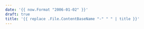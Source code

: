 ```yaml
---
date: '{{ now.Format "2006-01-02" }}'
draft: true
title: '{{ replace .File.ContentBaseName "-" " " | title }}'
---
```

